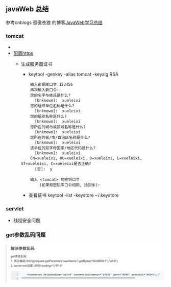 ## javaWeb 总结
参考cnblogs 孤傲苍狼 的博客[JavaWeb学习总结](http://www.cnblogs.com/xdp-gacl/tag/JavaWeb%E5%AD%A6%E4%B9%A0%E6%80%BB%E7%BB%93/default.html?page=3)

### tomcat
- 
- [配置https](http://www.cnblogs.com/xdp-gacl/p/3744053.html)
    - 生成服务器证书
        - keytool -genkey -alias tomcat -keyalg RSA
        ```s1
            输入密钥库口令:123456
            再次输入新口令:
            您的名字与姓氏是什么?
              [Unknown]:  xueleixi
            您的组织单位名称是什么?
              [Unknown]:  xueleixi
            您的组织名称是什么?
              [Unknown]:  xueleixi
            您所在的城市或区域名称是什么?
              [Unknown]:  xueleixi
            您所在的省/市/自治区名称是什么?
              [Unknown]:  xueleixi
            该单位的双字母国家/地区代码是什么?
              [Unknown]:  xueleixi
            CN=xueleixi, OU=xueleixi, O=xueleixi, L=xueleixi, ST=xueleixi, C=xueleixi是否正确?
              [否]:  y
            
            输入 <tomcat> 的密钥口令
                (如果和密钥库口令相同, 按回车):
        ```
        
        - 查看证书 keytool -list -keystore ~/.keystore

### servlet
- 线程安全问题

### get参数乱码问题
![get乱码](images/get_encoding.jpg)
        